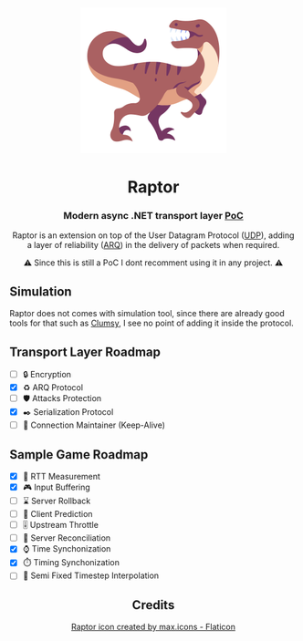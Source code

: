 <div align=center><img src="Graphics/raptor.png" width="256" height="256"></div>

<div align=center>   

# Raptor
### Modern async .NET transport layer <a href="https://en.wikipedia.org/wiki/Proof_of_concept">PoC</a>
Raptor is an extension on top of the User Datagram Protocol (<a href="https://en.wikipedia.org/wiki/User_Datagram_Protocol">UDP</a>), adding a layer of reliability (<a href="https://en.wikipedia.org/wiki/Automatic_repeat_request">ARQ</a>) in the delivery of packets when required.

⚠️ Since this is still a PoC I dont recomment using it in any project. ⚠️
</div>

## Simulation
Raptor does not comes with simulation tool, since there are already good tools for that such as <a href="https://github.com/jagt/clumsy">Clumsy</a>, I see no point of adding it inside the protocol.

## Transport Layer Roadmap
- [ ] 🔒 Encryption
- [x] ♻️ ARQ Protocol
- [ ] 🛡️ Attacks Protection
- [x] ✒️ Serialization Protocol
- [ ] 🔗 Connection Maintainer (Keep-Alive)

## Sample Game Roadmap
- [x] 🔁 RTT Measurement
- [x] 🎮 Input Buffering
- [ ] ⌛ Server Rollback
- [ ] 🔮 Client Prediction
- [ ] 🎚️ Upstream Throttle
- [ ] 🚨 Server Reconciliation
- [x] ⌚ Time Synchonization
- [x] ⏱️ Timing Synchonization
- [ ] 👻 Semi Fixed Timestep Interpolation

<div align=center>

## Credits
<a href="https://www.flaticon.com/free-icons/dino" title="dino icon">Raptor icon created by max.icons - Flaticon</a>
</div>
